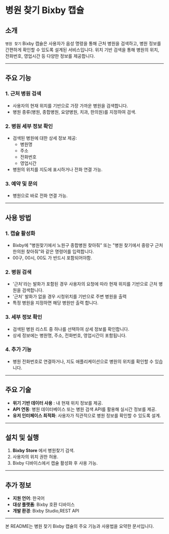 # 병원 찾기 Bixby 캡슐

## 소개
`병원 찾기` Bixby 캡슐은 사용자가 음성 명령을 통해 근처 병원을 검색하고, 병원 정보를 간편하게 확인할 수 있도록 설계된 서비스입니다. 위치 기반 검색을 통해 병원의 위치, 전화번호, 영업시간 등 다양한 정보를 제공합니다.

---

## 주요 기능

### 1. 근처 병원 검색
- 사용자의 현재 위치를 기반으로 가장 가까운 병원을 검색합니다.
- 병원 종류(병원, 종합병원, 요양병원, 치과, 한의원)를 지정하여 검색.

### 2. 병원 세부 정보 확인
- 검색된 병원에 대한 상세 정보 제공:
  - 병원명
  - 주소
  - 전화번호
  - 영업시간
- 병원의 위치를 지도에 표시하거나 전화 연결 가능.

### 3. 예약 및 문의
- 병원으로 바로 전화 연결 가능.
---

## 사용 방법

### 1. 캡슐 활성화
- Bixby에 "병원찾기에서 노원구 종합병원 찾아줘" 또는 "병원 찾기에서 중랑구 근처 한의원 찾아줘"와 같은 명령어를 입력합니다.
- 00구, 00시, 00도 가 반드시 포함되어야함.

### 2. 병원 검색
- '근처'라는 발화가 포함된 경우 사용자의 요청에 따라 현재 위치를 기반으로 근처 병원을 검색합니다.
- '근처' 발화가 없을 경우 시청위치를 기반으로 주변 병원을 출력
- 특정 병원을 지정하면 해당 병원만 출력 합니다.

### 3. 세부 정보 확인
- 검색된 병원 리스트 중 하나를 선택하여 상세 정보를 확인합니다.
- 상세 정보에는 병원명, 주소, 전화번호, 영업시간이 포함됩니다.

### 4. 추가 기능
- 병원 전화번호로 연결하거나, 지도 애플리케이션으로 병원의 위치를 확인할 수 있습니다.

---

## 주요 기술
- **위기 기반 데이터 사용** : 내 현재 위치 정보를 제공.
- **API 연동**: 병원 데이터베이스 또는 병원 검색 API를 활용해 실시간 정보를 제공.
- **유저 인터페이스 최적화**: 사용자가 직관적으로 병원 정보를 확인할 수 있도록 설계.

---

## 설치 및 실행

1. **Bixby Store** 에서 병원찾기 검색.
2. 사용자의 위치 권한 허용.
3. Bixby 디바이스에서 캡슐 활성화 후 사용 가능.

---

## 추가 정보

- **지원 언어**: 한국어
- **대상 플랫폼**: Bixby 호환 디바이스
- **개발 환경**: Bixby Studio,REST API

---

본 README는 병원 찾기 Bixby 캡슐의 주요 기능과 사용법을 요약한 문서입니다.
